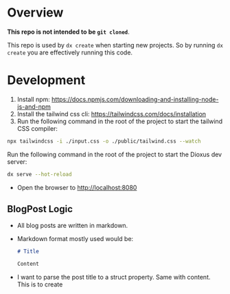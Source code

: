 # Overview

**This repo is not intended to be `git cloned`**.

This repo is used by `dx create` when starting new projects. So by running `dx create` you are effectively running this code.

# Development

1. Install npm: <https://docs.npmjs.com/downloading-and-installing-node-js-and-npm>
2. Install the tailwind css cli: <https://tailwindcss.com/docs/installation>
3. Run the following command in the root of the project to start the tailwind CSS compiler:

```bash
npx tailwindcss -i ./input.css -o ./public/tailwind.css --watch
```

Run the following command in the root of the project to start the Dioxus dev server:

```bash
dx serve --hot-reload
```

- Open the browser to <http://localhost:8080>

## BlogPost Logic

- All blog posts are written in markdown.
- Markdown format mostly used would be:

  ```markdown
  # Title

  Content
  ```

- I want to parse the post title to a struct property. Same with content. This is to create
